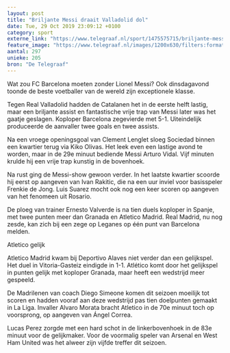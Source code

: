 ```yaml
---
layout: post
title: "Briljante Messi draait Valladolid dol"
date: Tue, 29 Oct 2019 23:09:12 +0100
category: sport
externe_link: "https://www.telegraaf.nl/sport/1475575715/briljante-messi-draait-valladolid-dol"
feature_image: "https://www.telegraaf.nl/images/1200x630/filters:format(jpeg):quality(80)/cdn-kiosk-api.telegraaf.nl/edb13688-faa7-11e9-88fb-0217670beecd.jpg"
aantal: 297
unieke: 205
bron: "De Telegraaf"
---
```


<p class="intro">Wat zou FC Barcelona moeten zonder Lionel Messi? Ook dinsdagavond toonde de beste voetballer van de wereld zijn exceptionele klasse.</p> <p>Tegen Real Valladolid hadden de Catalanen het in de eerste helft lastig, maar een briljante assist en fantastische vrije trap van Messi later was het gaatje geslagen. Koploper Barcelona zegevierde met 5-1. Uiteindelijk produceerde de aanvaller twee goals en twee assists.</p><p>Na een vroege openingsgoal van Clement Lenglet sloeg Sociedad binnen een kwartier terug via Kiko Olivas. Het leek even een lastige avond te worden, maar in de 29e minuut bediende Messi Arturo Vidal. Vijf minuten krulde hij een vrije trap kunstig in de bovenhoek.</p><p>Na rust ging de Messi-show gewoon verder. In het laatste kwartier scoorde hij eerst op aangeven van Ivan Rakitic, die na een uur inviel voor basisspeler Frenkie de Jong. Luis Suarez mocht ook nog een keer scoren op aangeven van het fenomeen uit Rosario.</p><p>De ploeg van trainer Ernesto Valverde is na tien duels koploper in Spanje, met twee punten meer dan Granada en Atletico Madrid. Real Madrid, nu nog zesde, kan zich bij een zege op Leganes op één punt van Barcelona melden.</p><p>Atletico gelijk</p><p>Atletico Madrid kwam bij Deportivo Alaves niet verder dan een gelijkspel. Het duel in Vitoria-Gasteiz eindigde in 1-1. Atlético komt door het gelijkspel in punten gelijk met koploper Granada, maar heeft een wedstrijd meer gespeeld.</p><p>De Madrilenen van coach Diego Simeone komen dit seizoen moeilijk tot scoren en hadden vooraf aan deze wedstrijd pas tien doelpunten gemaakt in La Liga. Invaller Alvaro Morata bracht Atletico in de 70e minuut toch op voorsprong, op aangeven van Ángel Correa.</p><p>Lucas Perez zorgde met een hard schot in de linkerbovenhoek in de 83e minuut voor de gelijkmaker. Voor de voormalig speler van Arsenal en West Ham United was het alweer zijn vijfde treffer dit seizoen.</p>
